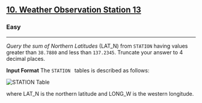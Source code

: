 <!-- Question Link -->

## [10. Weather Observation Station 13](https://www.hackerrank.com/challenges/weather-observation-station-13/)

<!-- Difficulty -->

### Easy

---

<!-- Description -->

_Query the sum of Northern Latitudes_ (LAT_N) from `STATION` having values greater than `38.7880` and less than `137.2345`. Truncate your answer to 4 decimal places.

<!-- Input Format -->

**Input Format**
The `STATION ` tables is described as follows:

![STATION Table](https://s3.amazonaws.com/hr-challenge-images/9336/1449345840-5f0a551030-Station.jpg)

where LAT_N is the northern latitude and LONG_W is the western longitude.
